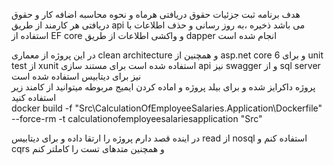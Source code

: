 هدف برنامه ثبت جزئیات حقوق دریافتی هرماه و نحوه محاسبه اضافه کار و حقوق دریافتی هر کارمند از طریق api می باشد 
ذخیره ،به روز رسانی و حذف اطلاعات با استفاده از EF core و واکشی اطلاعات از طریق dapper انجام شده است  

در این پروژه از معماری clean architecture و همچنین از asp.net core 6  و برای unit test از xunit استفاده شده است 
برای مستند سازی api نیز  swagger و از sql server نیز برای دیتابیس استفاده شده است  
پروژه داکرایز شده و برای بیلد پروژه و اماده کردن ایمیج مربوطه میتوانید از کامند زیر استفاده کنید  
docker build -f "Src\CalculationOfEmployeeSalaries.Application\Dockerfile" --force-rm -t calculationofemployeesalariesapplication "Src"


در اینده قصد دارم پروژه را ارتقا داده و برای دیتابیس read از nosql استفاده کنم و cqrs و همچنین متدهای تست را کاملتر کنم 
